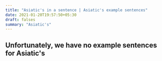 ```yaml
---
title: "Asiatic's in a sentence | Asiatic's example sentences"
date: 2021-01-20T19:57:50+05:30
draft: falses
summary: "Asiatic's"
---
```

## Unfortunately, we have no example sentences for Asiatic's                 
